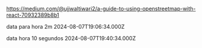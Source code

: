 https://medium.com/@ujjwaltiwari2/a-guide-to-using-openstreetmap-with-react-70932389b8b1

data para hora 2m 2024-08-07T19:06:34.000Z

data hora 10 segundos 2024-08-07T19:40:34.000Z 